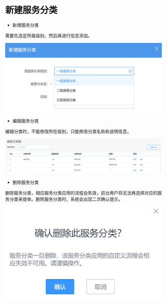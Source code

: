 # 新建服务分类 

- 新增服务分类

需要先选定所属级别，然后再进行信息添加。

![](../assets/41.gif)

- 编辑服务分类

编辑分类时，不能修改所在级别，只能修改分类名称和说明信息。

![](../assets/42.gif)

- 删除服务分类

删除服务分类，相应服务分类应用的流程会失效，前台用户将无法再选择对应的服务分类来提单。删除服务分类时，系统会出现二次确认提示。

![](../assets/43.gif)
